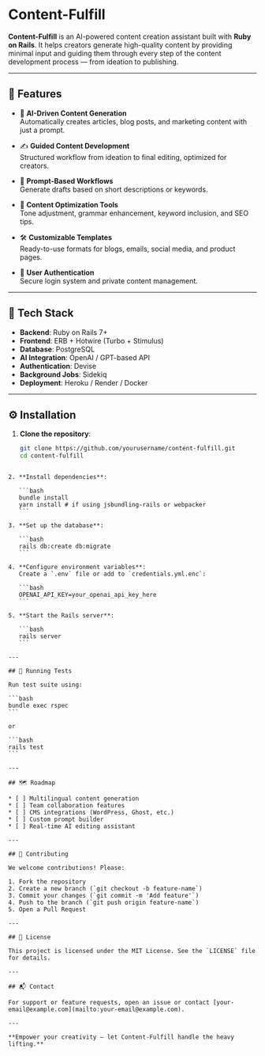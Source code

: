 # Content-Fulfill

**Content-Fulfill** is an AI-powered content creation assistant built with **Ruby on Rails**. It helps creators generate high-quality content by providing minimal input and guiding them through every step of the content development process — from ideation to publishing.

---

## 🚀 Features

- 🤖 **AI-Driven Content Generation**  
  Automatically creates articles, blog posts, and marketing content with just a prompt.

- ✍️ **Guided Content Development**  
  Structured workflow from ideation to final editing, optimized for creators.

- 📌 **Prompt-Based Workflows**  
  Generate drafts based on short descriptions or keywords.

- 🧠 **Content Optimization Tools**  
  Tone adjustment, grammar enhancement, keyword inclusion, and SEO tips.

- 🛠️ **Customizable Templates**  
  Ready-to-use formats for blogs, emails, social media, and product pages.

- 🔐 **User Authentication**  
  Secure login system and private content management.

---

## 🧱 Tech Stack

- **Backend**: Ruby on Rails 7+
- **Frontend**: ERB + Hotwire (Turbo + Stimulus)
- **Database**: PostgreSQL
- **AI Integration**: OpenAI / GPT-based API
- **Authentication**: Devise
- **Background Jobs**: Sidekiq
- **Deployment**: Heroku / Render / Docker

---

## ⚙️ Installation

1. **Clone the repository**:
   ```bash
   git clone https://github.com/yourusername/content-fulfill.git
   cd content-fulfill
````

2. **Install dependencies**:

   ```bash
   bundle install
   yarn install # if using jsbundling-rails or webpacker
   ```

3. **Set up the database**:

   ```bash
   rails db:create db:migrate
   ```

4. **Configure environment variables**:
   Create a `.env` file or add to `credentials.yml.enc`:

   ```bash
   OPENAI_API_KEY=your_openai_api_key_here
   ```

5. **Start the Rails server**:

   ```bash
   rails server
   ```

---

## 🧪 Running Tests

Run test suite using:

```bash
bundle exec rspec
```

or

```bash
rails test
```

---

## 🗺️ Roadmap

* [ ] Multilingual content generation
* [ ] Team collaboration features
* [ ] CMS integrations (WordPress, Ghost, etc.)
* [ ] Custom prompt builder
* [ ] Real-time AI editing assistant

---

## 🤝 Contributing

We welcome contributions! Please:

1. Fork the repository
2. Create a new branch (`git checkout -b feature-name`)
3. Commit your changes (`git commit -m 'Add feature'`)
4. Push to the branch (`git push origin feature-name`)
5. Open a Pull Request

---

## 📄 License

This project is licensed under the MIT License. See the `LICENSE` file for details.

---

## 📬 Contact

For support or feature requests, open an issue or contact [your-email@example.com](mailto:your-email@example.com).

---

**Empower your creativity — let Content-Fulfill handle the heavy lifting.**
